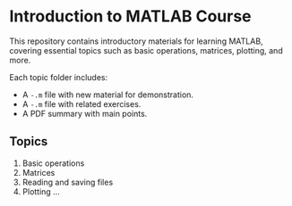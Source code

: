 # Introduction to MATLAB Course 

This repository contains introductory materials for learning MATLAB, covering essential topics such as basic operations, matrices, plotting, and more. 

Each topic folder includes: 
- A `-.m` file with new material for demonstration. 
- A `-.m` file with related exercises. 
- A PDF summary with main points. 

## Topics 
1. Basic operations
2. Matrices 
3. Reading and saving files 
4. Plotting
…
